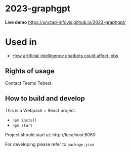 # 2023-graphgpt

**Live demo** https://unctad-infovis.github.io/2023-graphgpt/

# Used in
* [How artificial intelligence chatbots could affect jobs](https://unctad.org/news/how-artificial-intelligence-chatbots-could-affect-jobs)

## Rights of usage

Contact Teemo Tebest.

## How to build and develop

This is a Webpack + React project.

* `npm install`
* `npm start`

Project should start at: http://localhost:8080

For developing please refer to `package.json`